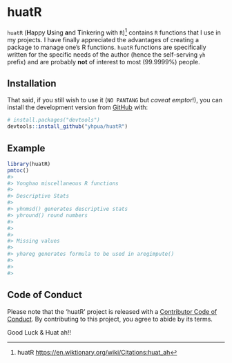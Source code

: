 
<!-- README.md is generated from README.Rmd. Please edit that file -->

# huatR

`huatR` (**H**appy **U**sing **a**nd **T**inkering with `R`)[^1]
contains `R` functions that I use in my projects. I have finally
appreciated the advantages of creating a package to manage one’s R
functions. `huatR` functions are specifically written for the specific
needs of the author (hence the self-serving `yh` prefix) and are
probably **not** of interest to most (99.9999%) people.

## Installation

That said, if you still wish to use it (`NO PANTANG` but *caveat
emptor*!), you can install the development version from
[GitHub](https://github.com/) with:

``` r
# install.packages("devtools")
devtools::install_github("yhpua/huatR")
```

## Example

``` r
library(huatR)
pmtoc()
#> 
#> Yonghao miscellaneous R functions  
#> 
#> Descriptive Stats  
#> 
#> yhnmsd() generates descriptive stats
#> yhround() round numbers
#> 
#> 
#> 
#> Missing values  
#> 
#> yhareg generates formula to be used in aregimpute() 
#> 
#> 
#> 
```

## Code of Conduct

Please note that the ‘huatR’ project is released with a [Contributor
Code of Conduct](.github/CODE_OF_CONDUCT.md). By contributing to this
project, you agree to abide by its terms.

Good Luck & Huat ah!!

[^1]: huatR <https://en.wiktionary.org/wiki/Citations:huat_ah>
